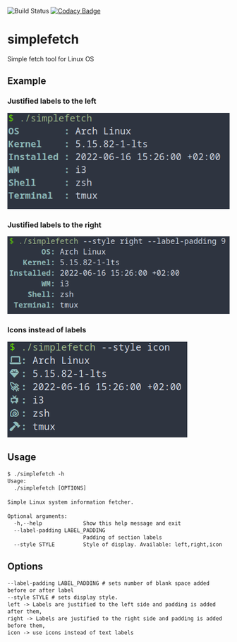 ![Build Status](https://github.com/Kryszak/simplefetch/actions/workflows/test.yml/badge.svg)
[![Codacy Badge](https://app.codacy.com/project/badge/Grade/434b82531d904a0a8289edb0c5e3af46)](https://app.codacy.com/gh/Kryszak/simplefetch/dashboard?utm_source=gh&utm_medium=referral&utm_content=&utm_campaign=Badge_grade)

# simplefetch
Simple fetch tool for Linux OS

## Example
### Justified labels to the left
![Left-justified](./examples/style_left.png)
### Justified labels to the right
![Right-justified](./examples/style_right.png)
### Icons instead of labels
![Icons](./examples/style_icon.png)

## Usage
```
$ ./simplefetch -h
Usage:
  ./simplefetch [OPTIONS]

Simple Linux system information fetcher.

Optional arguments:
  -h,--help             Show this help message and exit
  --label-padding LABEL_PADDING
                        Padding of section labels
  --style STYLE         Style of display. Available: left,right,icon
```

## Options
```
--label-padding LABEL_PADDING # sets number of blank space added before or after label
--style STYLE # sets display style. 
left -> Labels are justified to the left side and padding is added after them,
right -> Labels are justified to the right side and padding is added before them,
icon -> use icons instead of text labels
```
